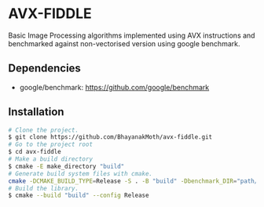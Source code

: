 # AVX-FIDDLE
Basic Image Processing algorithms implemented using AVX instructions and benchmarked against non-vectorised version using google benchmark.
## Dependencies
- google/benchmark: https://github.com/google/benchmark
## Installation
```bash
# Clone the project.
$ git clone https://github.com/BhayanakMoth/avx-fiddle.git
# Go to the project root
$ cd avx-fiddle
# Make a build directory
$ cmake -E make_directory "build"
# Generate build system files with cmake.
cmake -DCMAKE_BUILD_TYPE=Release -S . -B "build" -Dbenchmark_DIR="path/to/benchmarkConfig.cmake"
# Build the library.
$ cmake --build "build" --config Release
```

